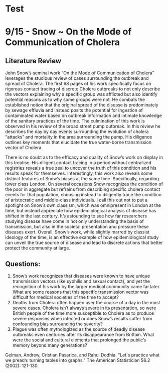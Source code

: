 # Test
# 9/15 - Snow ~ On the Mode of Communication of Cholera
## Literature Review
John Snow’s seminal work “On the Mode of Communication of Cholera” leverages the studious review of cases surrounding the outbreak and spread of Cholera. The first 68 pages of his work specifically focus on rigorous contact tracing of discrete Cholera outbreaks to not only describe the vectors explaining why a specific group was afflicted but also identify potential reasons as to why some groups were not. He combats the established notion that the original spread of the disease is predominately by sewage effluvia and instead posits the potential for ingestion of contaminated water based on outbreak information and intimate knowledge of the sanitary practices of the time. The culmination of this work is observed in his review of the broad street pump outbreak. In this review he describes the day by day events surrounding the evolution of cholera “attacks” and mortality in the area surrounding the pump. His diligence outlines key moments that elucidate the true water-borne transmission vector of Cholera.


There is no doubt as to the efficacy and quality of Snow’s work on display in this treatise. His diligent contact tracing in a period without centralized registries reveals a true zeal to uncover the truth of this condition and his results speak for themselves. Interestingly, this work also reveals some distinct features of Snow’s biases at the same time. Specifically, regarding lower class London. On several occasions Snow recognizes the condition of the poor in aggregate but refrains from describing specific cholera contact events for that population, choosing instead to diligently trace the condition of aristocratic and middle-class individuals. I call this out not to put a spotlight on Snow’s own classism, which was omnipresent in London at the time, but instead appreciate how epidemiological analysis of disease has shifted in the last century. It’s astounding to see how far researchers studying disease have come in not only understanding the basis of transmission, but also in the societal presentation and pressure these diseases exert. Overall, Snow’s work, while slightly marred by classist ideology of the time, is an effective example of how epidemiological study can unveil the true source of disease and lead to discrete actions that better protect the community at large.


## Questions:
1.	Snow’s work recognizes that diseases were known to have unique transmission vectors (like syphilis and sexual contact), and yet the recognition of his work by the larger medical community came far later. What are some reasons that this specific transmission vector was difficult for medical societies of the time to accept?
2.	Deaths from Cholera often happen over the course of a day in the most severe cases. Cholera isn’t always severe in its presentation, so were British people of the time more susceptible to Cholera as to produce severe responses when infected or does Snow’s results suffer from confounding bias surrounding the severity?
3.	Plague was often mythologized as the source of deadly disease outbreaks even centuries after its disappearance from Brittain. What were the social and cultural elements that prolonged the public’s memory beyond many generations?


Gelman, Andrew, Cristian Pasarica, and Rahul Dodhia. "Let's practice what we preach: turning tables into graphs." The American Statistician 56.2 (2002): 121-130.
